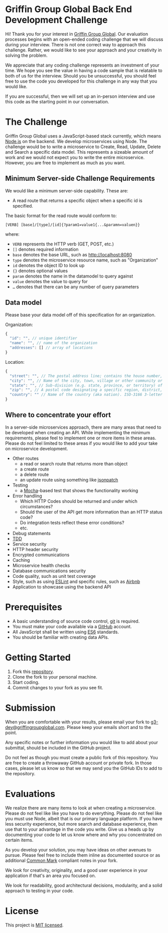 # Griffin Group Global Back End Development Challenge

Hi! Thank you for your interest in [Griffin Group Global][g3website]. Our evaluation processes begins with an open-ended coding challenge that we will discuss during your interview. There is not one correct way to approach this challenge. Rather, we would like to see your approach and your creativity in solving the problem.

We appreciate that any coding challenge represents an investment of your time. We hope you see the value in having a code sample that is relatable to both of us for the interview. Should you be unsuccessful, you should feel free to use the code you developed for this challenge in any way that you would like.

If you are successful, then we will set up an in-person interview and use this code as the starting point in our conversation.

# The Challenge
Griffin Group Global uses a JavaScript-based stack currently, which means [Node.js][nodejs] on the backend. We develop microservices using Node. The challenge would be to write a microservice to Create, Read, Update, Delete and Search a specific data model. This represents a sizeable amount of work and we would not expect you to write the entire microservice. However, you are free to implement as much as you want.

## Minimum Server-side Challenge Requirements
We would like a minimum server-side capability. These are:
- A read route that returns a specific object when a specific id is specified.

The basic format for the read route would conform to:

`[VERB] [base]/[type]/[id]{?param1=value1{...&paramn=valuen}}`

where:
- `VERB` represents the HTTP verb (GET, POST, etc.)
- `[]` denotes required information
- `base` denotes the base URL, such as [http://localhost:8080](http://localhost:8080)
- `type` denotes the microservice resource name, such as "Organization"
- `id` denotes the object ID to look up
- `{}` denotes optional values
- `param` denotes the name in the datamodel to query against
- `value` denotes the value to query for
- `…` denotes that there can be any number of query parameters

## Data model
Please base your data model off of this specification for an organization.

Organization:

```js
{
  "id": "", // unique identifier
  "name": "", // name of the organization
  "addresses": [] // array of locations
}
```

Location:

```js
{
  "street": "", // The postal address line; contains the house number, apartment number, street name, etc.
  "city": "", // Name of the city, town, village or other community or delivery center.
  "state": "", // Sub-division (e.g. state, province, or territory) of the country; abbreviations are accepted; ISO codes are not encouraged since this is a globalized field.
  "zip": "", // A postal code designating a specific region, district, or zone as defined by the United States Postal Service (USPS).
  "country": "" // Name of the country (aka nation). ISO-3166 3-letter codes can be used in place of a full country name.
}
```

## Where to concentrate your effort
In a server-side microservices approach, there are many areas that need to be developed when creating an API. While implementing the minimum requirements, please feel to implement one or more items in these areas. Please do not feel limited to these areas if you would like to add your take on microservice development.

- Other routes
  - a read or search route that returns more than object
  - a create route
  - a delete route
  - an update route using something like [jsonpatch](http://jsonpatch.com/)
- Testing
  - a [Mocha][mocha]-based test that shows the functionality working
- Error handling
  - Which HTTP Codes should be returned and under which circumstances?
  - Should the user of the API get more information than an HTTP status code?
  - Do integration tests reflect these error conditions?
  - etc.
- Debug statements
- [TDD]
- Service security
- HTTP header security
- Encrypted communications
- Caching
- Microservice health checks
- Database communications security
- Code quality, such as unit test coverage
- Style, such as using [ESLint][eslint] and specific rules, such as [Airbnb][airbnb-eslint]
- Application to showcase using the backend API

# Prerequisites
- A basic understanding of source code control, [git][git-scm] is required.
- You must make your code available via a [GitHub][github] account.
- All JavaScript shall be written using [ES6][ES6] standards.
- You should be familiar with creating data APIs.

# Getting Started
1. Fork this [repository][repository].
1. Clone the fork to your personal machine.
1. Start coding.
1. Commit changes to your fork as you see fit.

# Submission

When you are comfortable with your results, please email your fork to
[g3-dev@griffingroupglobal.com](mailto:g3-dev@griffingroupglobal.com). Please keep your emails short and to the point.

Any specific notes or further information you would like to add about your submittal, should be included in the GitHub project.

Do not feel as though you must create a public fork of this repository. You are free to create a throwaway GitHub account or private fork. In those cases, please let us know so that we may send you the GitHub IDs to add to the repository.

# Evaluations

We realize there are many items to look at when creating a microservice. Please do not feel like like you have to do everything. Please do not feel like you must use Node, albeit that is our primary language platform. If you have less security experience, but more search and database experience, then use that to your advantage in the code you write. Give us a heads up by documenting your code to let us know where and why you concentrated on certain
items.

As you develop your solution, you may have ideas on other avenues to pursue. Please feel free to include them inline as documented source or as additional [Common Mark][commonmark] compliant notes in your fork.

We look for creativity, originality, and a good user experience in your application if that's an area you focused on.

We look for readability, good architectural decisions, modularity, and a solid approach to testing in your code.

# License
This project is [MIT licensed][mitlicense].

[g3website]:https://www.griffingroupglobal.com
[git-scm]:https://git-scm.com/
[github]:https://github.com/
[nodejs]:https://nodejs.org/en/
[TDD]:https://en.wikipedia.org/wiki/Test-driven_development
[ES6]:http://www.ecma-international.org/ecma-262/6.0/
[eslint]:https://eslint.org/
[airbnb-eslint]:https://www.npmjs.com/package/eslint-config-airbnb
[mocha]:https://mochajs.org/
[repository]:https://github.com/GriffinGroupGlobal/backend-challenge
[mitlicense]:https://en.wikipedia.org/wiki/MIT_License
[commonmark]:https://spec.commonmark.org/